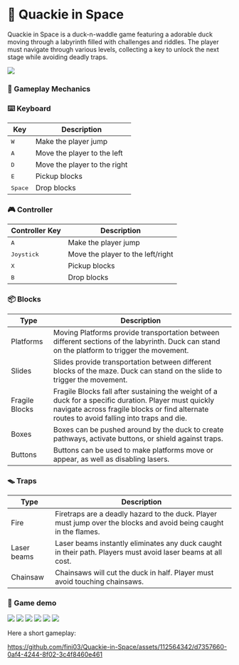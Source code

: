# 🦆 Quackie in Space
Quackie in Space is a duck-n-waddle game featuring a adorable duck moving
through a labyrinth filled with challenges and riddles. The player must
navigate through various levels, collecting a key to unlock the next stage
while avoiding deadly traps.

![](https://github.com/fini03/Quackie-in-Space/blob/main/media/screens/menu.png)

### 👾 Gameplay Mechanics

### ⌨️ Keyboard
| Key                | Description                                                          |
|--------------------|--------------------------------------------------------------------- |
| <kbd>W</kbd>       | Make the player jump                                                 |
| <kbd>A</kbd>       | Move the player to the left                                          |
| <kbd>D</kbd>       | Move the player to the right                                         |
| <kbd>E</kbd>       | Pickup blocks                                                        |
| <kbd>Space</kbd>   | Drop blocks                                                          |

### 🎮 Controller

| Controller Key                | Description                                                          |
|--------------------|--------------------------------------------------------------------- |
| <kbd>A</kbd>       | Make the player jump                                                 |
| <kbd>Joystick</kbd>       | Move the player to the left/right                                          |
| <kbd>X</kbd>       | Pickup blocks                                                        |
| <kbd>B</kbd>   | Drop blocks                                                          |

### 📦 Blocks

| Type              | Description                                                          |
|-------------------|--------------------------------------------------------------------- |
| Platforms         | Moving Platforms provide transportation between different sections of the labyrinth. Duck can stand on the platform to trigger the movement.                    |
| Slides            | Slides provide transportation between different blocks of the maze. Duck can stand on the slide to trigger the movement.                                  |
| Fragile Blocks    | Fragile Blocks fall after sustaining the weight of a duck for a specific duration. Player must quickly navigate across fragile blocks or find alternate routes to avoid falling into traps and die.                              |
| Boxes             | Boxes can be pushed around by the duck to create pathways, activate buttons, or shield against traps.                              |
| Buttons           | Buttons can be used to make platforms move or appear, as well as disabling lasers.                               |

### 🪤 Traps

| Type              | Description                                                          |
|-------------------|--------------------------------------------------------------------- |
| Fire              | Firetraps are a deadly hazard to the duck. Player must jump over the blocks and avoid being caught in the flames.                    |
| Laser beams       | Laser beams instantly eliminates any duck caught in their path. Players must avoid laser beams at all cost.                                  |
| Chainsaw          | Chainsaws will cut the duck in half. Player must avoid touching chainsaws.                               |


### 👾 Game demo

![](https://github.com/fini03/Quackie-in-Space/blob/main/media/screens/laserfire.png)
![](https://github.com/fini03/Quackie-in-Space/blob/main/media/screens/slide.png)
![](https://github.com/fini03/Quackie-in-Space/blob/main/media/screens/gamelost.png)
![](https://github.com/fini03/Quackie-in-Space/blob/main/media/screens/chainsaw.png)
![](https://github.com/fini03/Quackie-in-Space/blob/main/media/screens/key.png)
![](https://github.com/fini03/Quackie-in-Space/blob/main/media/screens/gamewon.png)

Here a short gameplay:

https://github.com/fini03/Quackie-in-Space/assets/112564342/d7357660-0af4-4244-8f02-3c4f8460e461
